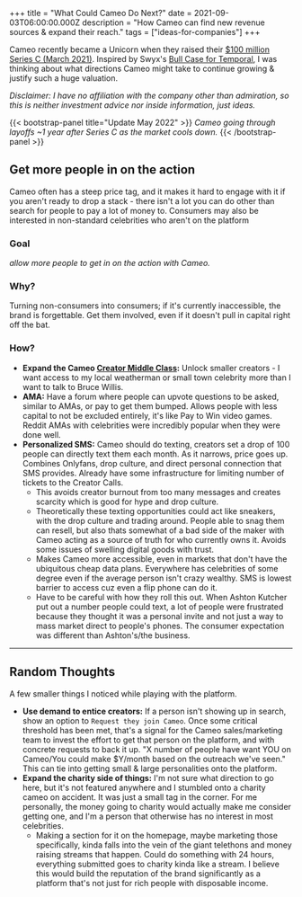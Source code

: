 +++
title = "What Could Cameo Do Next?"
date = 2021-09-03T06:00:00.000Z
description = "How Cameo can find new revenue sources & expand their reach."
tags = ["ideas-for-companies"]
+++

Cameo recently became a Unicorn when they raised their [$100 million Series C (March 2021)](https://techcrunch.com/2021/03/30/celebrity-video-request-site-cameo-reaches-unicorn-status-with-100m-raise/). Inspired by Swyx's [Bull Case for Temporal](https://www.swyx.io/temporal-centicorn/), I was thinking about what directions Cameo might take to continue growing & justify such a huge valuation.

_Disclaimer: I have no affiliation with the company other than admiration, so this is neither investment advice nor inside information, just ideas._

{{< bootstrap-panel title="Update May 2022" >}}
_Cameo going through layoffs ~1 year after Series C as the market cools down._
{{< /bootstrap-panel >}}

## Get more people in on the action

Cameo often has a steep price tag, and it makes it hard to engage with it if you aren't ready to drop a stack - there isn't a lot you can do other than search for people to pay a lot of money to. Consumers may also be interested in non-standard celebrities who aren't on the platform

### Goal

 _allow more people to get in on the action with Cameo._

### Why?

Turning non-consumers into consumers; if it's currently inaccessible, the brand is forgettable. Get them involved, even if it doesn't pull in capital right off the bat.

### How?

- **Expand the Cameo [Creator Middle Class](https://www.lisnewsletter.com/p/building-the-middle-class-of-the):** Unlock smaller creators - I want access to my local weatherman or small town celebrity more than I want to talk to Bruce Willis.
- **AMA:** Have a forum where people can upvote questions to be asked, similar to AMAs, or pay to get them bumped. Allows people with less capital to not be excluded entirely, it's like Pay to Win video games. Reddit AMAs with celebrities were incredibly popular when they were done well.
- **Personalized SMS:** Cameo should do texting, creators set a drop of 100 people can directly text them each month. As it narrows, price goes up. Combines Onlyfans, drop culture, and direct personal connection that SMS provides. Already have some infrastructure for limiting number of tickets to the Creator Calls.
    - This avoids creator burnout from too many messages and creates scarcity which is good for hype and drop culture.
    - Theoretically these texting opportunities could act like sneakers, with the drop culture and trading around. People able to snag them can resell, but also thats somewhat of a bad side of the maker with Cameo acting as a source of truth for who currently owns it. Avoids some issues of swelling digital goods with trust.
    - Makes Cameo more accessible, even in markets that don't have the ubiquitous cheap data plans. Everywhere has celebrities of some degree even if the average person isn't crazy wealthy. SMS is lowest barrier to access cuz even a flip phone can do it.
    - Have to be careful with how they roll this out. When Ashton Kutcher put out a number people could text, a lot of people were frustrated because they thought it was a personal invite and not just a way to mass market direct to people's phones. The consumer expectation was different than Ashton's/the business.

---

## Random Thoughts

A few smaller things I noticed while playing with the platform.

- **Use demand to entice creators:** If a person isn't showing up in search, show an option to `Request they join Cameo`. Once some critical threshold has been met, that's a signal for the Cameo sales/marketing team to invest the effort to get that person on the platform, and with concrete requests to back it up. "X number of people have want YOU on Cameo/You could make $Y/month based on the outreach we've seen." This can tie into getting small & large personalities onto the platform.
- **Expand the charity side of things:** I'm not sure what direction to go here, but it's not featured anywhere and I stumbled onto a charity cameo on accident. It was just a small tag in the corner. For me personally, the money going to charity would actually make me consider getting one, and I'm a person that otherwise has no interest in most celebrities.
    - Making a section for it on the homepage, maybe marketing those specifically, kinda falls into the vein of the giant telethons and money raising streams that happen. Could do something with 24 hours, everything submitted goes to charity kinda like a stream. I believe this would build the reputation of the brand significantly as a platform that's not just for rich people with disposable income.
